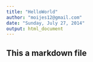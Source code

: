 ```yaml
---
title: "HelloWorld"
author: "moijes12@gmail.com"
date: "Sunday, July 27, 2014"
output: html_document
---
```


## This a markdown file